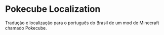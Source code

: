 # Pokecube Localization

Tradução e localização para o português do Brasil de um mod de Minecraft chamado Pokecube.
